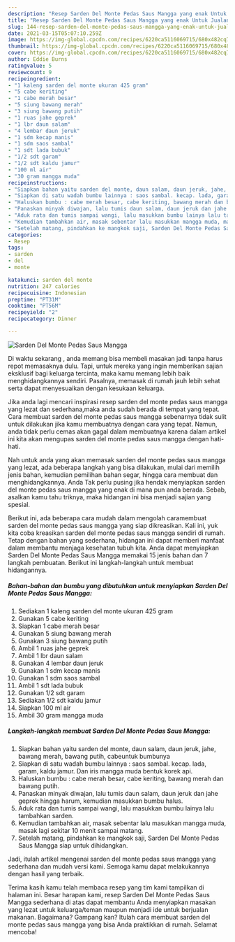 ```yaml
---
description: "Resep Sarden Del Monte Pedas Saus Mangga yang enak Untuk Jualan"
title: "Resep Sarden Del Monte Pedas Saus Mangga yang enak Untuk Jualan"
slug: 144-resep-sarden-del-monte-pedas-saus-mangga-yang-enak-untuk-jualan
date: 2021-03-15T05:07:10.259Z
image: https://img-global.cpcdn.com/recipes/6220ca5116069715/680x482cq70/sarden-del-monte-pedas-saus-mangga-foto-resep-utama.jpg
thumbnail: https://img-global.cpcdn.com/recipes/6220ca5116069715/680x482cq70/sarden-del-monte-pedas-saus-mangga-foto-resep-utama.jpg
cover: https://img-global.cpcdn.com/recipes/6220ca5116069715/680x482cq70/sarden-del-monte-pedas-saus-mangga-foto-resep-utama.jpg
author: Eddie Burns
ratingvalue: 5
reviewcount: 9
recipeingredient:
- "1 kaleng sarden del monte ukuran 425 gram"
- "5 cabe keriting"
- "1 cabe merah besar"
- "5 siung bawang merah"
- "3 siung bawang putih"
- "1 ruas jahe geprek"
- "1 lbr daun salam"
- "4 lembar daun jeruk"
- "1 sdm kecap manis"
- "1 sdm saos sambal"
- "1 sdt lada bubuk"
- "1/2 sdt garam"
- "1/2 sdt kaldu jamur"
- "100 ml air"
- "30 gram mangga muda"
recipeinstructions:
- "Siapkan bahan yaitu sarden del monte, daun salam, daun jeruk, jahe, bawang merah, bawang putih, cabeuntuk bumbunya"
- "Siapkan di satu wadah bumbu lainnya : saos sambal. kecap. lada, garam, kaldu jamur. Dan iris mangga muda bentuk korek api."
- "Haluskan bumbu : cabe merah besar, cabe keriting, bawang merah dan bawang putih."
- "Panaskan minyak diwajan, lalu tumis daun salam, daun jeruk dan jahe geprek hingga harum, kemudian masukkan bumbu halus."
- "Aduk rata dan tumis sampai wangi, lalu masukkan bumbu lainya lalu tambahkan sarden."
- "Kemudian tambahkan air, masak sebentar lalu masukkan mangga muda, masak lagi sekitar 10 menit sampai matang."
- "Setelah matang, pindahkan ke mangkok saji, Sarden Del Monte Pedas Saus Mangga siap untuk dihidangkan."
categories:
- Resep
tags:
- sarden
- del
- monte

katakunci: sarden del monte 
nutrition: 247 calories
recipecuisine: Indonesian
preptime: "PT31M"
cooktime: "PT56M"
recipeyield: "2"
recipecategory: Dinner

---
```



![Sarden Del Monte Pedas Saus Mangga](https://img-global.cpcdn.com/recipes/6220ca5116069715/680x482cq70/sarden-del-monte-pedas-saus-mangga-foto-resep-utama.jpg)

Di waktu  sekarang , anda memang bisa membeli masakan jadi tanpa harus repot memasaknya dulu. Tapi, untuk mereka yang ingin memberikan sajian eksklusif bagi keluarga tercinta, maka kamu memang lebih baik menghidangkannya sendiri. Pasalnya, memasak di rumah jauh lebih sehat serta dapat menyesuaikan dengan kesukaan keluarga.

Jika anda lagi mencari inspirasi resep sarden del monte pedas saus mangga yang lezat dan sederhana,maka anda sudah berada di tempat yang tepat. Cara membuat sarden del monte pedas saus mangga  sebenarnya tidak sulit untuk dilakukan jika kamu membuatnya dengan cara yang tepat. Namun, anda tidak perlu cemas akan gagal dalam membuatnya 
karena dalam artikel ini kita akan mengupas sarden del monte pedas saus mangga dengan hati-hati.  



Nah untuk anda yang akan memasak sarden del monte pedas saus mangga yang lezat, ada beberapa langkah yang bisa dilakukan, mulai dari memilih jenis bahan, kemudian pemilihan bahan segar, hingga cara membuat dan menghidangkannya. Anda Tak perlu pusing jika hendak menyiapkan sarden del monte pedas saus mangga yang enak di mana pun anda berada. Sebab, asalkan kamu  tahu triknya, maka hidangan ini bisa menjadi sajian yang spesial.

Berikut ini, ada beberapa cara mudah dalam mengolah caramembuat sarden del monte pedas saus mangga yang siap dikreasikan. Kali ini, yuk kita coba kreasikan sarden del monte pedas saus mangga sendiri di rumah. Tetap dengan bahan yang sederhana, hidangan ini dapat memberi manfaat dalam membantu menjaga kesehatan tubuh kita. Anda dapat menyiapkan Sarden Del Monte Pedas Saus Mangga memakai 15 jenis bahan dan 7 langkah pembuatan. Berikut ini langkah-langkah untuk membuat hidangannya.

<!--inarticleads1-->

##### Bahan-bahan dan bumbu yang dibutuhkan untuk menyiapkan Sarden Del Monte Pedas Saus Mangga:

1. Sediakan 1 kaleng sarden del monte ukuran 425 gram
1. Gunakan 5 cabe keriting
1. Siapkan 1 cabe merah besar
1. Gunakan 5 siung bawang merah
1. Gunakan 3 siung bawang putih
1. Ambil 1 ruas jahe geprek
1. Ambil 1 lbr daun salam
1. Gunakan 4 lembar daun jeruk
1. Gunakan 1 sdm kecap manis
1. Gunakan 1 sdm saos sambal
1. Ambil 1 sdt lada bubuk
1. Gunakan 1/2 sdt garam
1. Sediakan 1/2 sdt kaldu jamur
1. Siapkan 100 ml air
1. Ambil 30 gram mangga muda




<!--inarticleads2-->

##### Langkah-langkah membuat Sarden Del Monte Pedas Saus Mangga:

1. Siapkan bahan yaitu sarden del monte, daun salam, daun jeruk, jahe, bawang merah, bawang putih, cabeuntuk bumbunya
1. Siapkan di satu wadah bumbu lainnya : saos sambal. kecap. lada, garam, kaldu jamur. Dan iris mangga muda bentuk korek api.
1. Haluskan bumbu : cabe merah besar, cabe keriting, bawang merah dan bawang putih.
1. Panaskan minyak diwajan, lalu tumis daun salam, daun jeruk dan jahe geprek hingga harum, kemudian masukkan bumbu halus.
1. Aduk rata dan tumis sampai wangi, lalu masukkan bumbu lainya lalu tambahkan sarden.
1. Kemudian tambahkan air, masak sebentar lalu masukkan mangga muda, masak lagi sekitar 10 menit sampai matang.
1. Setelah matang, pindahkan ke mangkok saji, Sarden Del Monte Pedas Saus Mangga siap untuk dihidangkan.




Jadi, itulah artikel mengenai  sarden del monte pedas saus mangga  yang sederhana dan mudah versi kami. Semoga kamu dapat melakukannya dengan hasil yang terbaik. 

Terima kasih kamu telah membaca resep yang tim kami tampilkan di halaman ini. Besar harapan kami, resep  Sarden Del Monte Pedas Saus Mangga sederhana di atas dapat membantu Anda menyiapkan masakan yang lezat untuk keluarga/teman maupun menjadi ide untuk berjualan makanan. Bagaimana? Gampang kan? Itulah cara membuat sarden del monte pedas saus mangga yang bisa Anda praktikkan di rumah. Selamat mencoba!

